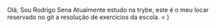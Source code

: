 Olá, Sou Rodrigo Sena
Atualmente estudo na trybe, este é o meu locar reservado no git a resolução de exercicios da escola. = )

